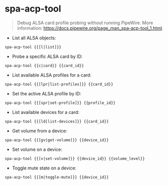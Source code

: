 # spa-acp-tool

> Debug ALSA card profile probing without running PipeWire.
> More information: <https://docs.pipewire.org/page_man_spa-acp-tool_1.html>.

- List all ALSA objects:

`spa-acp-tool {{[l|list]}}`

- Probe a specific ALSA card by ID:

`spa-acp-tool {{c|card}} {{card_id}}`

- List available ALSA profiles for a card:

`spa-acp-tool {{[lpr|list-profiles]}} {{card_id}}`

- Set the active ALSA profile by ID:

`spa-acp-tool {{[spr|set-profile]}} {{profile_id}}`

- List available devices for a card:

`spa-acp-tool {{[ld|list-devices]}} {{card_id}}`

- Get volume from a device:

`spa-acp-tool {{[gv|get-volume]}} {{device_id}}`

- Set volume on a device:

`spa-acp-tool {{[v|set-volume]}} {{device_id}} {{volume_level}}`

- Toggle mute state on a device:

`spa-acp-tool {{[m|toggle-mute]}} {{device_id}}`
